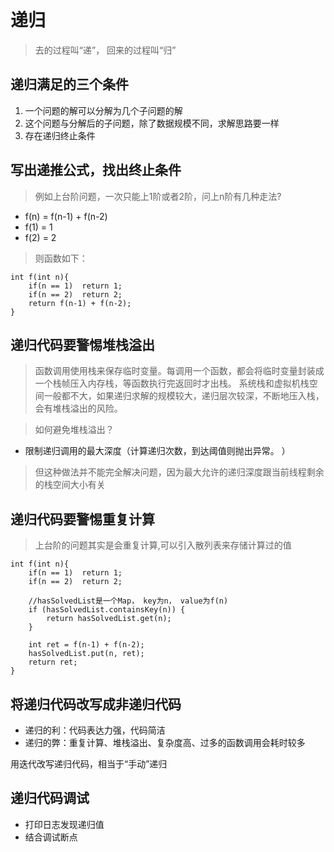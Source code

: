 # 递归
> 去的过程叫“递”， 回来的过程叫“归”

## 递归满足的三个条件 
1. 一个问题的解可以分解为几个子问题的解
2. 这个问题与分解后的子问题，除了数据规模不同，求解思路要一样
3. 存在递归终止条件

## 写出递推公式，找出终止条件
> 例如上台阶问题，一次只能上1阶或者2阶，问上n阶有几种走法?
 * f(n) = f(n-1) + f(n-2)
 * f(1) = 1
 * f(2) = 2
> 则函数如下：
```
int f(int n){
    if(n == 1)  return 1;
    if(n == 2)  return 2;
    return f(n-1) + f(n-2);
}
```

## 递归代码要警惕堆栈溢出
> 函数调用使用栈来保存临时变量。每调用一个函数，都会将临时变量封装成一个栈帧压入内存栈，等函数执行完返回时才出栈。 系统栈和虚拟机栈空间一般都不大，如果递归求解的规模较大，递归层次较深，不断地压入栈，会有堆栈溢出的风险。

> 如何避免堆栈溢出？
* 限制递归调用的最大深度（计算递归次数，到达阈值则抛出异常。 ）
> 但这种做法并不能完全解决问题，因为最大允许的递归深度跟当前线程剩余的栈空间大小有关

## 递归代码要警惕重复计算
> 上台阶的问题其实是会重复计算,可以引入散列表来存储计算过的值
```
int f(int n){
    if(n == 1)  return 1;
    if(n == 2)  return 2;

    //hasSolvedList是一个Map， key为n， value为f(n)
    if (hasSolvedList.containsKey(n)) { 
        return hasSolvedList.get(n); 
    }

    int ret = f(n-1) + f(n-2);
    hasSolvedList.put(n, ret);
    return ret;
}
```


## 将递归代码改写成非递归代码
* 递归的利：代码表达力强，代码简洁
* 递归的弊：重复计算、堆栈溢出、复杂度高、过多的函数调用会耗时较多

用迭代改写递归代码，相当于“手动”递归

## 递归代码调试
* 打印日志发现递归值
* 结合调试断点
